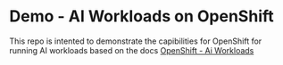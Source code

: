 # Demo - AI Workloads on OpenShift

This repo is intented to demonstrate the capibilities for OpenShift for running AI workloads
based on the docs [OpenShift - Ai Workloads](https://docs.redhat.com/en/documentation/openshift_container_platform/4.19/html/ai_workloads/index)
